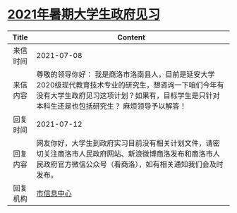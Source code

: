 # <a href="http://www.shangluo.gov.cn/zmhd/ldxxxx.jsp?urltype=leadermail.LeaderMailContentUrl&wbtreeid=1112&leadermailid=7461">2021年暑期大学生政府见习</a>
|Title|Content|
|:---:|---|
|来信时间|2021-07-08|
|来信内容|尊敬的领导你好： 我是商洛市洛南县人，目前是延安大学2020级现代教育技术专业的研究生，想咨询一下咱们今年有没有大学生政府见习这项计划？如果有，目标学生是只针对本科生还是也包括研究生？ 麻烦领导予以解答！|
|回复时间|2021-07-12|
|回复内容|网友你好，大学生到政府实习目前没有相关计划文件，请密切关注商洛市人民政府网站、新浪微博商洛发布和商洛市人民政府官方微信公众号（看商洛），如有相关通知我们会及时发布。|
|回复机构|<a href="../../categories/agencies/市信息中心.md">市信息中心</a>|
